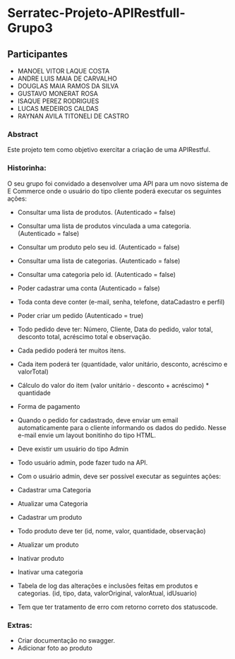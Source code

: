 # Serratec-Projeto-APIRestfull-Grupo3
## Participantes
- MANOEL VITOR LAQUE COSTA
- ANDRE LUIS MAIA DE CARVALHO
- DOUGLAS MAIA RAMOS DA SILVA
- GUSTAVO MONERAT ROSA
- ISAQUE PEREZ RODRIGUES
- LUCAS MEDEIROS CALDAS
- RAYNAN AVILA TITONELI DE CASTRO

### Abstract 
Este projeto tem como objetivo exercitar a criação de uma APIRestful.
                                                                       
### Historinha:

O seu grupo foi convidado a desenvolver uma API para um novo sistema de E Commerce  onde o usuário do tipo cliente poderá executar os seguintes ações:

- Consultar uma lista de produtos. (Autenticado = false)
- Consultar uma lista de produtos vinculada a uma categoria. (Autenticado = false)
- Consultar um produto pelo seu id. (Autenticado = false)
- Consultar uma lista de categorias. (Autenticado = false)
- Consultar uma categoria pelo id. (Autenticado = false)

- Poder cadastrar uma conta (Autenticado = false)
- Toda conta deve conter (e-mail, senha, telefone, dataCadastro e perfil)


- Poder criar um pedido (Autenticado = true)
- Todo pedido deve ter: Número, Cliente, Data do pedido, valor total, desconto total, acréscimo total e observação.
- Cada pedido poderá ter muitos itens.
- Cada item poderá ter (quantidade, valor unitário,  desconto, acréscimo e valorTotal)
- Cálculo do valor do item (valor unitário - desconto + acréscimo) * quantidade
- Forma de pagamento
- Quando o pedido for cadastrado, deve enviar um email automaticamente para o cliente informando os dados do pedido. Nesse e-mail envie um layout bonitinho do tipo HTML.
	
- Deve existir um usuário do tipo Admin
- Todo usuário admin, pode fazer tudo na API.
- Com o usuário admin, deve ser possível executar as seguintes ações:
- Cadastrar uma Categoria
- Atualizar uma Categoria
- Cadastrar um produto
- Todo produto deve ter (id, nome, valor, quantidade, observação)
- Atualizar um produto
- Inativar produto
- Inativar uma categoria
- Tabela de log das alterações e inclusões feitas em produtos e categorias.
(id, tipo, data, valorOriginal, valorAtual, idUsuario)
- Tem que ter tratamento de erro com retorno correto dos statuscode.

### Extras:
- Criar documentação no swagger.
- Adicionar foto ao produto
